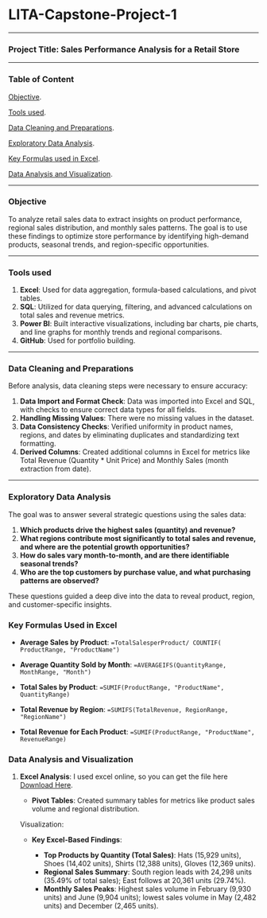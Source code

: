 # LITA-Capstone-Project-1
---

### Project Title: Sales Performance Analysis for a Retail Store
---

### Table of Content

[Objective](#objective).

[Tools used](#tools-used).

[Data Cleaning and Preparations](#data-cleaning-and-preparations).

[Exploratory Data Analysis](#exploratory-data-analysis).

[Key Formulas used in Excel](#key-formulas-used-in-excel).

[Data Analysis and Visualization](#data-analysis-and-visualization).

---

### Objective

 To analyze retail sales data to extract insights on product performance, regional sales distribution, and monthly sales patterns. The goal is to use these findings to optimize store performance by identifying high-demand products, seasonal trends, and region-specific opportunities.

 ---

 ### Tools used

 1. **Excel**: Used for data aggregation, formula-based calculations, and pivot tables.
2. **SQL**: Utilized for data querying, filtering, and advanced calculations on total sales and revenue metrics.
3. **Power BI**: Built interactive visualizations, including bar charts, pie charts, and line graphs for monthly trends and regional comparisons.
4. **GitHub**: Used for portfolio building.
   
---

### Data Cleaning and Preparations

Before analysis, data cleaning steps were necessary to ensure accuracy:

1. **Data Import and Format Check**: Data was imported into Excel and SQL, with checks to ensure correct data types for all fields.
2. **Handling Missing Values**: There were no missing values in the dataset.
3. **Data Consistency Checks**: Verified uniformity in product names, regions, and dates by eliminating duplicates and standardizing text formatting.
4. **Derived Columns**: Created additional columns in Excel for metrics like Total Revenue (Quantity * Unit Price) and Monthly Sales (month extraction from date).

---

### Exploratory Data Analysis

The goal was to answer several strategic questions using the sales data:

1. **Which products drive the highest sales (quantity) and revenue?**
2. **What regions contribute most significantly to total sales and revenue, and where are the potential growth opportunities?**
3. **How do sales vary month-to-month, and are there identifiable seasonal trends?**
4. **Who are the top customers by purchase value, and what purchasing patterns are observed?**

These questions guided a deep dive into the data to reveal product, region, and customer-specific insights.

### Key Formulas Used in Excel

- **Average Sales by Product**: `=TotalSalesperProduct/ COUNTIF( ProductRange, "ProductName")`
  
- **Average Quantity Sold by Month**: `=AVERAGEIFS(QuantityRange, MonthRange, "Month")`
  
- **Total Sales by Product**: `=SUMIF(ProductRange, "ProductName", QuantityRange)`
  
- **Total Revenue by Region**: `=SUMIFS(TotalRevenue, RegionRange, "RegionName")`
  
- **Total Revenue for Each Product**: `=SUMIF(ProductRange, "ProductName", RevenueRange)`

### Data Analysis and Visualization

1. **Excel Analysis**: I used excel online, so you can get the file here [Download Here](https://onedrive.live.com/personal/41bec79bae4bb512/_layouts/15/doc.aspx?resid=1dccafa3-7b83-4a87-8775-03d8fe7f4f4f&cid=41bec79bae4bb512&ct=1730713976060&wdOrigin=OFFICECOM-WEB.START.EDGEWORTH&wdPreviousSessionSrc=HarmonyWeb&wdPreviousSession=f07e323f-4750-4a65-a586-c21a601268a0).
   - **Pivot Tables**: Created summary tables for metrics like product sales volume and regional distribution.
     
    Visualization:  
   - **Key Excel-Based Findings**:
     
     - **Top Products by Quantity (Total Sales)**: Hats (15,929 units), Shoes (14,402 units), Shirts (12,388 units), Gloves (12,369 units).
     - **Regional Sales Summary**: South region leads with 24,298 units (35.49% of total sales); East follows at 20,361 units (29.74%).
     - **Monthly Sales Peaks**: Highest sales volume in February (9,930 units) and June (9,904 units); lowest sales volume in May (2,482 units) and December (2,465 units).
